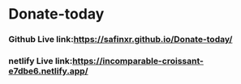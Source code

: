 # Donate-today
### Github Live link:https://safinxr.github.io/Donate-today/
### netlify Live link:https://incomparable-croissant-e7dbe6.netlify.app/
